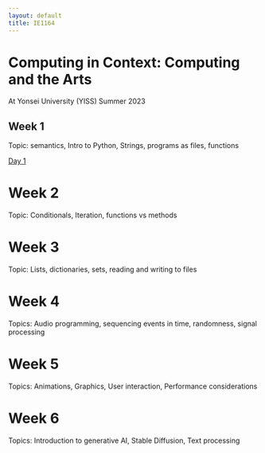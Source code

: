 ```yaml
---
layout: default
title: IE1164
---
```

 
# Computing in Context: Computing and the Arts

At Yonsei University (YISS)
Summer 2023

## Week 1
Topic: semantics, Intro to Python, Strings, programs as files, functions

[Day 1](https://docs.google.com/presentation/d/1mNCiFEoroLQCI30wEE1BGTUT5VunkkVuNgjU7BLSMJQ/edit?usp=sharing)

# Week 2 
Topic: Conditionals, Iteration, functions vs methods

# Week 3 
Topic: Lists, dictionaries, sets, reading and writing to files

# Week 4 
Topics: Audio programming, sequencing events in time, randomness, signal processing

# Week 5 
Topics: Animations, Graphics, User interaction, Performance considerations

# Week 6
Topics: Introduction to generative AI, Stable Diffusion, Text processing

